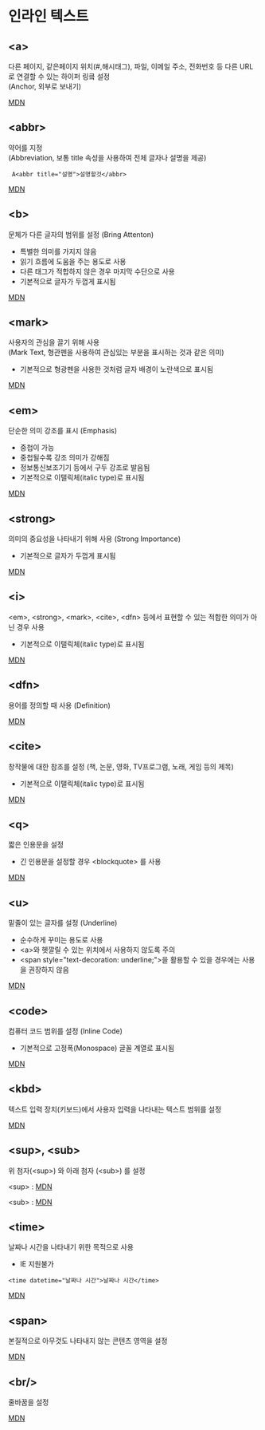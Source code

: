 # 인라인 텍스트

## \<a>
다른 페이지, 같은페이지 위치(#,해시태그), 파일, 이메일 주소, 전화번호 등 다른 URL로 연결할 수 있는 하이퍼 링킄 설정 <br>
(Anchor, 외부로 보내기)

[MDN](https://developer.mozilla.org/ko/docs/Web/HTML/Element/a)

## \<abbr>
약어를 지정 <br>
(Abbreviation, 보통 title 속성을 사용하여 전체 글자나 설명을 제공) <br>

``` A<abbr title="설명">설명할것</abbr>```

[MDN](https://developer.mozilla.org/ko/docs/Web/HTML/Element/abbr)

## \<b>
문체가 다른 글자의 범위를 설정 (Bring Attenton)
- 특별한 의미를 가지지 않음
- 읽기 흐름에 도움을 주는 용도로 사용
- 다른 태그가 적합하지 않은 경우 마지막 수단으로 사용
- 기본적으로 글자가 두껍게 표시됨

[MDN](https://developer.mozilla.org/ko/docs/Web/HTML/Element/b)

## \<mark>
사용자의 관심을 끌기 위해 사용<br>
(Mark Text, 형관펜을 사용하여 관심있는 부분을 표시하는 것과 같은 의미)

- 기본적으로 형광펜을 사용한 것처럼 글자 배경이 노란색으로 표시됨

[MDN](https://developer.mozilla.org/ko/docs/Web/HTML/Element/mark)

## \<em>
단순한 의미 강조를 표시 (Emphasis)
- 중첩이 가능
- 중첩될수록 강조 의미가 강해짐
- 정보통신보조기기 등에서 구두 강조로 발음됨
- 기본적으로 이탤릭체(italic type)로 표시됨

[MDN](https://developer.mozilla.org/ko/docs/Web/HTML/Element/em)

## \<strong>
의미의 중요성을 나타내기 위해 사용 (Strong Importance)
- 기본적으로 글자가 두껍게 표시됨

[MDN](https://developer.mozilla.org/ko/docs/Web/HTML/Element/strong)

## \<i>
\<em>, \<strong>, \<mark>, \<cite>, \<dfn> 등에서 표현할 수 있는 적합한 의미가 아닌 경우 사용
- 기본적으로 이탤릭체(italic type)로 표시됨

[MDN](https://developer.mozilla.org/ko/docs/Web/HTML/Element/i)

## \<dfn>
용어를 정의할 때 사용 (Definition)

[MDN](https://developer.mozilla.org/ko/docs/Web/HTML/Element/dfn)

## \<cite>
창작물에 대한 참조를 설정
(책, 논문, 영화, TV프로그램, 노래, 게임 등의 제목)

- 기본적으로 이탤릭체(italic type)로 표시됨

[MDN](https://developer.mozilla.org/ko/docs/Web/HTML/Element/cite)

## \<q>
짧은 인용문을 설정
- 긴 인용문을 설정할 경우 \<blockquote> 를 사용

[MDN](https://developer.mozilla.org/ko/docs/Web/HTML/Element/q)

## \<u>
밑줄이 있는 글자를 설정 (Underline)
- 순수하게 꾸미는 용도로 사용
- \<a>와 헷깔릴 수 있는 위치에서 사용하지 않도록 주의
- \<span style="text-decoration: underline;">을 활용할 수 있을 경우에는 사용을 권장하지 않음

[MDN](https://developer.mozilla.org/ko/docs/Web/HTML/Element/u)

## \<code>
컴퓨터 코드 범위를 설정 (Inline Code)
- 기본적으로 고정폭(Monospace) 글꼴 계열로 표시됨

[MDN](https://developer.mozilla.org/ko/docs/Web/HTML/Element/code)

## \<kbd>
텍스트 입력 장치(키보드)에서 사용자 입력을 나타내는 텍스트 범위를 설정

[MDN](https://developer.mozilla.org/ko/docs/Web/HTML/Element/kbd)

## \<sup>, \<sub>
위 첨자(\<sup>) 와 아래 첨자 (\<sub>) 를 설정

\<sup> : [MDN](https://developer.mozilla.org/ko/docs/Web/HTML/Element/sup)

\<sub> : [MDN](https://developer.mozilla.org/ko/docs/Web/HTML/Element/sub)

## \<time>
날짜나 시간을 나타내기 위한 목적으로 사용 
- IE 지원불가

```<time datetime="날짜나 시간">날짜나 시간</time>```

[MDN](https://developer.mozilla.org/ko/docs/Web/HTML/Element/time)

## \<span>
본질적으로 아무것도 나타내지 않는 콘텐츠 영역을 설정

[MDN](https://developer.mozilla.org/ko/docs/Web/HTML/Element/sapn)

## \<br/>
줄바꿈을 설정

[MDN](https://developer.mozilla.org/ko/docs/Web/HTML/Element/br)

